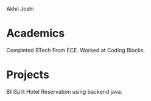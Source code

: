 Akhil Joshi

# Academics
Completed BTech From ECE.
Worked at Coding Blocks.

# Projects

BillSplit
Hotel Reservation using backend  java.
